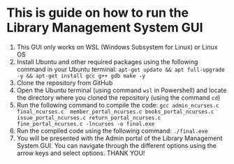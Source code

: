 # This is guide on how to run the Library Management System GUI
1. This GUI only works on WSL (Windows Subsystem for Linux) or Linux OS
2. Install Ubuntu and other required packages using the following command in your Ubuntu terminal: `apt-get update && apt full-upgrade -y && apt-get install gcc g++ gdb make -y`
3. Clone the repository from GitHub
4. Open the Ubuntu terminal (using command `wsl` in Powershell) and locate the directory where you cloned the repository (using the command `cd`) 
5. Run the following command to compile the code: `gcc admin_ncurses.c final_ncurses.c  member_portal_ncurses.c books_portal_ncurses.c issue_portal_ncurses.c return_portal_ncurses.c fine_portal_ncurses.c -lncurses -o final.exe`
6. Run the compiled code using the following command: `./final.exe`
7. You will be presented with the Admin portal of the Library Management System GUI. You can navigate through the different options using the arrow keys and select options. 
THANK YOU!